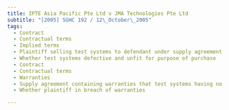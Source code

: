 ```yaml
---
title: IPTE Asia Pacific Pte Ltd v JMA Technologies Pte Ltd 
subtitle: "[2005] SGHC 192 / 12\_October\_2005"
tags:
  - Contract
  - Contractual terms
  - Implied terms
  - Plaintiff selling test systems to defendant under supply agreement
  - Whether test systems defective and unfit for purpose of purchase
  - Contract
  - Contractual terms
  - Warranties
  - Supply agreement containing warranties that test systems having no correlation with another system and fulfilling test time
  - Whether plaintiff in breach of warranties

---
```


